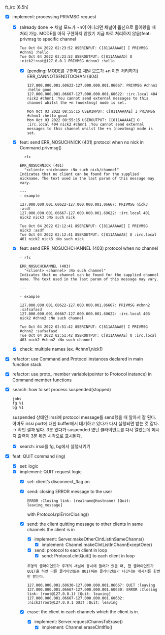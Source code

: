 ft_irc [6.5h]

- [x]  implement: processing PRIVMSG request
    - [x]  (already done → 채널 모드가 +n이 아니라면 채널이 옵션으로 들어왔을 때 처리 가능. MODE를 아직 구현하지 않았기 지금 따로 처리하지 않음)feat: privmsg to specific channel
        
        ```
        Tue Oct 04 2022 02:23:52 USERINPUT: C[811AAAAAE] I PRIVMSG #chnn1 :hello
        Tue Oct 04 2022 02:23:52 USEROUTPUT: C[811AAAAAD] O :nick2!root@127.0.0.1 PRIVMSG #chnn1 :hello
        ```
        
        - [x]  (pending: MODE를 구현하고 채널 모드가 +n 이면 처리하기) ERR_CANNOTSENDTOCHAN (404)
            
            ```
            127.000.000.001.60622-127.000.000.001.06667: PRIVMSG #chnn1 :hello good
            127.000.000.001.06667-127.000.000.001.60622: :irc.local 404 nick2 #chnn1 :You cannot send external messages to this channel whilst the +n (noextmsg) mode is set.
            
            Mon Oct 03 2022 08:55:15 USERINPUT: C[811AAAAAE] I PRIVMSG #chnn1 :hello good
            Mon Oct 03 2022 08:55:15 USEROUTPUT: C[811AAAAAE] O :irc.local 404 nick2 #chnn1 :You cannot send external messages to this channel whilst the +n (noextmsg) mode is set.
            ```
            
    - [x]  feat: send ERR_NOSUCHNICK (401) protocol when no nick in Command.privmsg()
        
        ```
        - rfc
        
        ERR_NOSUCHNICK (401) 
          "<client> <nickname> :No such nick/channel"
        Indicates that no client can be found for the supplied nickname. The text used in the last param of this message may vary.
        
        ---
        - example
        
        127.000.000.001.60622-127.000.000.001.06667: PRIVMSG nick3 :asdf
        127.000.000.001.06667-127.000.000.001.60622: :irc.local 401 nick2 nick3 :No such nick
        
        Tue Oct 04 2022 02:12:41 USERINPUT: C[811AAAAAE] I PRIVMSG nick3 :asdf
        Tue Oct 04 2022 02:12:41 USEROUTPUT: C[811AAAAAE] O :irc.local 401 nick2 nick3 :No such nick
        ```
        
    - [x]  feat: send ERR_NOSUCHCHANNEL (403) protocol when no channel
        
        ```
        - rfc
        
        ERR_NOSUCHCHANNEL (403) 
          "<client> <channel> :No such channel"
        Indicates that no channel can be found for the supplied channel name. The text used in the last param of this message may vary.
        
        ---
        
        - example
        
        127.000.000.001.60622-127.000.000.001.06667: PRIVMSG #chnn2 :safsafasd
        127.000.000.001.06667-127.000.000.001.60622: :irc.local 403 nick2 #chnn2 :No such channel
        
        Tue Oct 04 2022 02:51:42 USERINPUT: C[811AAAAAE] I PRIVMSG #chnn2 :safsafasd
        Tue Oct 04 2022 02:51:42 USEROUTPUT: C[811AAAAAE] O :irc.local 403 nick2 #chnn2 :No such channel
        ```
        
    - [x]  check: multiple names (ex. #chnn1,nick1)
- [x]  refactor: use Command and Protocol instances declared in main function stack
- [x]  refactor: use proto_ member variable(pointer to Protocol instance) in Command member functions
- [x]  search: how to set process suspended(stopped)
    
    ```
    jobs
    fg %1
    bg %1
    ```
    
    suspended 상태인 irssi에 protocol message를 send했을 때 알아서 잘 된다. 아마도 irssi port에 대한 buffer에서 대기하고 있다가 다시 실행되면 받는 것 같다. → 확인 결과 맞다. 3분 있다가 suspended 였던 클라이언트를 다시 열었는데 메시지 출력이 3분 뒤인 시각으로 표시된다.
    
    - [x]  search: irssi를 fg, bg에서 실행시키기
- [x]  feat: QUIT command (ing)
    - [x]  set: logic
    - [x]  implement: QUIT request logic
        - [x]  set: client’s disconnect_flag on
        - [x]  send: closing ERROR message to the user
            
            `ERROR :Closing link: (realname@hostname) [Quit: leaving_message]`
            
            with Protocol.rplErrorClosing()
            
        - [x]  send: the client quitting message to other clients in same channels the client is in
            - [x]  implement: Server.makeOtherClntListInSameChanns()
                - [x]  implement: Channel.makeClntListInChannExceptOne()
            - [x]  send: protocol to each client in loop
                - [x]  send: Protocol.clntQuit() to each client in loop
            
            ```
            두명의 클라이언트가 두개의 채널에 동시에 들어가 있을 때, 한 클라이언트가 QUIT을 하면 다른 클라이언트는 QUIT하는 클라이언트가 나간다는 메시지를 한번만 받는다.
            
            127.000.000.001.60630-127.000.000.001.06667: QUIT :leaving
            127.000.000.001.06667-127.000.000.001.60630: ERROR :Closing link: (root@127.0.0.1) [Quit: leaving]
            127.000.000.001.06667-127.000.000.001.60632: :nick2!root@127.0.0.1 QUIT :Quit: leaving
            
            ```
            
        - [x]  erase: the client in each channels which the client is in.
            - [x]  implement: Server.requestChannsToErase()
                - [x]  implement: Channel.eraseClntIfIs()
